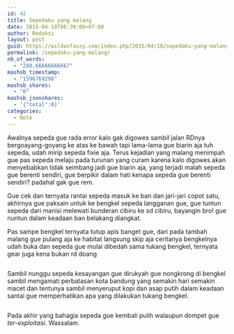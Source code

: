 ```yaml
---
id: 42
title: Sepedaku yang malang
date: 2015-04-18T06:39:00+07:00
author: Redaksi
layout: post
guid: https://wildanfauzy.com/index.php/2015/04/18/sepedaku-yang-malang/
permalink: /sepedaku-yang-malang/
nb_of_words:
  - "280.66666666667"
mashsb_timestamp:
  - "1596769298"
mashsb_shares:
  - "0"
mashsb_jsonshares:
  - '{"total":0}'
categories:
  - Note
---
```

<p class="has-drop-cap">
  Awalnya sepeda gue rada error kalo gak digowes sambil jalan RDnya bergoayang-goyang ke atas ke bawah tapi lama-lama gue biarin aja tuh sepeda, udah mirip sepeda fixie aja. Terus kejadian yang malang menimpah gue pas sepeda melaju pada turunan yang curam karena kalo digowes akan menyebabkan tidak seimbang jadi gue biarin aja, yang terjadi malah sepeda gue berenti sendiri, gue berpikir dalam hati kenapa sepeda gue berenti sendiri? padahal gak gue rem.
</p>

Gue cek dan ternyata rantai sepeda masuk ke ban dan jari-jari copot satu, akhirnya gue paksain untuk ke bengkel sepeda langganan gue, gue tuntun sepeda dari manisi melewati bunderan cibiru ke sd cibiru, bayangin bro! gue nuntun dalam keadaan ban belakang diangkat.

Pas sampe bengkel ternyata tutup apis banget gue, dari pada tambah malang gue pulang aja ke habitat langsung skip aja ceritanya bengkelnya udah buka dan sepeda gue mulai dibedah sama tukang bengkel, ternyata gear juga kena bukan rd doang<figure class="wp-block-image size-large">

<img src="https://wildanfauzyart.files.wordpress.com/2015/04/e62e9-021ce-ptdc0006.jpg?w=768" alt="" data-recalc-dims="1" /> </figure> 

Sambil nunggu sepeda kesayangan gue dirukyah gue nongkrong di bengkel sambil mengamati perbatasan kota bandung yang semakin hari semakin macet dan tentunya sambil menyeruput kopi dan asap putih dalam keadaan santai gue memperhatikan apa yang dilakukan tukang bengkel.<figure class="wp-block-image size-large">

<img src="https://wildanfauzyart.files.wordpress.com/2015/04/750f5-be2e9-ptdc0008.jpg?w=768" alt="" data-recalc-dims="1" /> </figure> 

Pada akhir yang bahagia sepeda gue kembali pulih walaupun dompet gue _ter-exploitasi_. Wassalam.